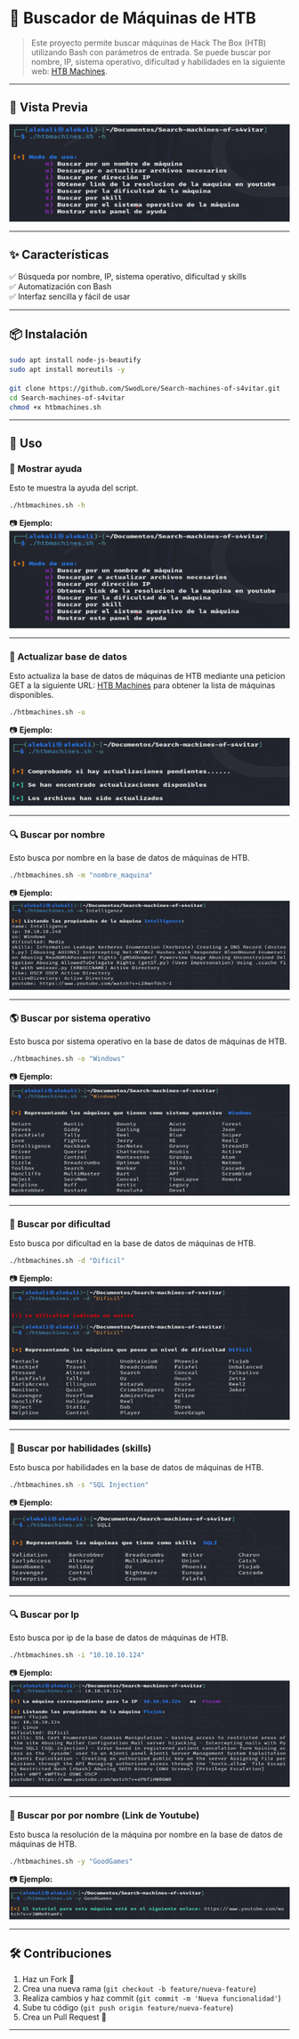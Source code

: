 # 🚀 Buscador de Máquinas de HTB

> Este proyecto permite buscar máquinas de Hack The Box (HTB) utilizando Bash con parámetros de entrada. Se puede buscar por nombre, IP, sistema operativo, dificultad y habilidades en la siguiente web: [HTB Machines](https://htbmachines.github.io).

---

## 📸 Vista Previa  
![Vista Previa](./img/h.png)  

---

## ✨ Características  
✅ Búsqueda por nombre, IP, sistema operativo, dificultad y skills  
✅ Automatización con Bash  
✅ Interfaz sencilla y fácil de usar  

---

## 📦 Instalación  
```bash
sudo apt install node-js-beautify
sudo apt install moreutils -y

git clone https://github.com/SwodLore/Search-machines-of-s4vitar.git
cd Search-machines-of-s4vitar
chmod +x htbmachines.sh
```

---

## 🚀 Uso  

### 📌 Mostrar ayuda
Esto te muestra la ayuda del script.
```bash
./htbmachines.sh -h
```
📷 **Ejemplo:**  
![Ayuda](./img/h.png)  

---

### 🔄 Actualizar base de datos  
Esto actualiza la base de datos de máquinas de HTB mediante una peticion GET a la siguiente URL: [HTB Machines](https://htbmachines.github.io) para obtener la lista de máquinas disponibles.
```bash
./htbmachines.sh -u
```
📷 **Ejemplo:**  
![Actualizar](./img/u.png)  

---

### 🔍 Buscar por nombre  
Esto busca por nombre en la base de datos de máquinas de HTB.
```bash
./htbmachines.sh -m "nombre_maquina"
```
📷 **Ejemplo:**  
![Buscar por Nombre](./img/m.png)  

---

### 🌎 Buscar por sistema operativo  
Esto busca por sistema operativo en la base de datos de máquinas de HTB.
```bash
./htbmachines.sh -o "Windows"
```
📷 **Ejemplo:**  
![Buscar por OS](./img/o.png)  

---

### 🔢 Buscar por dificultad 
Esto busca por dificultad en la base de datos de máquinas de HTB.
```bash
./htbmachines.sh -d "Difícil"
```
📷 **Ejemplo:**  
![Buscar por Dificultad](./img/d.png)  

---

### 🎯 Buscar por habilidades (skills)  
Esto busca por habilidades en la base de datos de máquinas de HTB.
```bash
./htbmachines.sh -s "SQL Injection"
```
📷 **Ejemplo:**  
![Buscar por Skills](./img/s.png)  

---

### 🔍 Buscar por Ip  
Esto busca por ip de la base de datos de máquinas de HTB.
```bash
./htbmachines.sh -i "10.10.10.124"
```
📷 **Ejemplo:**  
![Buscar por Nombre](./img/i.png)  

---

### 🎯 Buscar por por nombre (Link de Youtube)  
Esto busca la resolución de la máquina por nombre en la base de datos de máquinas de HTB.
```bash
./htbmachines.sh -y "GoodGames"
```
📷 **Ejemplo:**  
![Buscar por Skills](./img/y.png)  

---

## 🛠 Contribuciones  
1. Haz un Fork 🍴  
2. Crea una nueva rama (`git checkout -b feature/nueva-feature`)  
3. Realiza cambios y haz commit (`git commit -m 'Nueva funcionalidad'`)  
4. Sube tu código (`git push origin feature/nueva-feature`)  
5. Crea un Pull Request 🚀  

---
